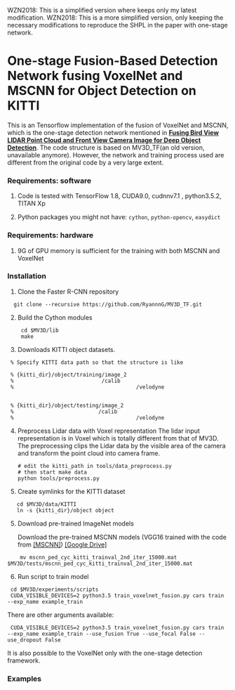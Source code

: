 WZN2018: This is a simplified version where keeps only my latest modification.
WZN2018: This is a more simplified version, only keeping the necessary modifications to reproduce the SHPL in the paper with one-stage network. 

# One-stage Fusion-Based Detection Network fusing VoxelNet and MSCNN for Object Detection on KITTI

This is an Tensorflow implementation of the fusion of VoxelNet and MSCNN, which is the one-stage detection network mentioned in [**Fusing Bird View LIDAR Point Cloud and Front View Camera Image for Deep Object Detection**](https://arxiv.org/abs/1711.06703). The code structure is based on MV3D_TF(an old version, unavailable anymore). However, the network and training process used are different from the original code by a very large extent. 


### Requirements: software

1. Code is tested with TensorFlow 1.8, CUDA9.0, cudnnv7.1 , python3.5.2, TITAN Xp

2. Python packages you might not have: `cython`, `python-opencv`, `easydict`

### Requirements: hardware

1. 9G of GPU memory is sufficient for the training with both MSCNN and VoxelNet

### Installation 

1. Clone the Faster R-CNN repository
```Shell
  git clone --recursive https://github.com/RyannnG/MV3D_TF.git
```

2. Build the Cython modules
   ```Shell
    cd $MV3D/lib
    make
   ```

3. Downloads KITTI object datasets.

```Shell
 % Specify KITTI data path so that the structure is like

 % {kitti_dir}/object/training/image_2
 %                            /calib
 %							             /velodyne
       

 % {kitti_dir}/object/testing/image_2
 %                           /calib
 %							             /velodyne
```


4. Preprocess Lidar data with Voxel representation
  The lidar input representation is in Voxel which is totally different from that of MV3D. The preprocessing clips the Lidar data by the visible area of the camera and transform the point cloud into camera frame.

   ```shell
   # edit the kitti_path in tools/data_preprocess.py
   # then start make data
   python tools/preprocess.py
   ```

5. Create symlinks for the KITTI dataset

```Shell
   cd $MV3D/data/KITTI
   ln -s {kitti_dir}/object object
```

5. Download pre-trained ImageNet models

   Download the pre-trained MSCNN models (VGG16 trained with the code from [[MSCNN]](https://github.com/zhaoweicai/mscnn)) [[Google Drive]](https://drive.google.com/file/d/1RZZrxmfUzkGLEYrVYkXDEk3lNXR36xJS/view?usp=sharing) 

```Shell
    mv mscnn_ped_cyc_kitti_trainval_2nd_iter_15000.mat $MV3D/tests/mscnn_ped_cyc_kitti_trainval_2nd_iter_15000.mat
```


6. Run script to train model 
```Shell
 cd $MV3D/experiments/scripts
 CUDA_VISIBLE_DEVICES=2 python3.5 train_voxelnet_fusion.py cars train --exp_name example_train
```
There are other arguments available:

```Shell
 CUDA_VISIBLE_DEVICES=2 python3.5 train_voxelnet_fusion.py cars train --exp_name example_train --use_fusion True --use_focal False --use_dropout False
```

It is also possible to the VoxelNet only with the one-stage detection framework.

### Examples



